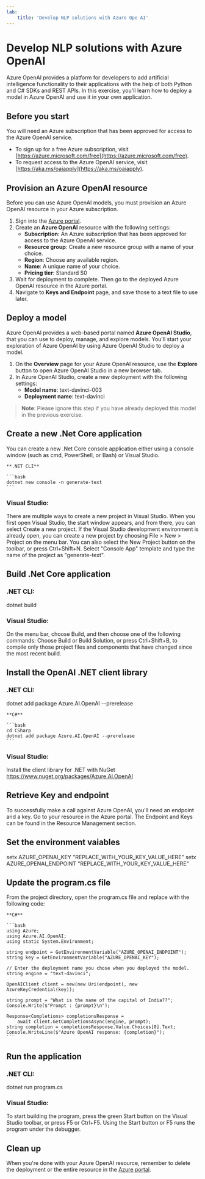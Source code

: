 ```yaml
---
lab:
    title: 'Develop NLP solutions with Azure Ope AI'
---
```

# Develop NLP solutions with Azure OpenAI

Azure OpenAI provides a platform for developers to add artificial intelligence functionality to their applications with the help of both Python and C# SDKs and REST APIs. In this exercise, you'll learn how to deploy a model in Azure OpenAI and use it in your own application.

## Before you start

You will need an Azure subscription that has been approved for access to the Azure OpenAI service.

- To sign up for a free Azure subscription, visit [https://azure.microsoft.com/free](https://azure.microsoft.com/free).
- To request access to the Azure OpenAI service, visit [https://aka.ms/oaiapply](https://aka.ms/oaiapply).

## Provision an Azure OpenAI resource

Before you can use Azure OpenAI models, you must provision an Azure OpenAI resource in your Azure subscription.

1. Sign into the [Azure portal](https://portal.azure.com).
2. Create an **Azure OpenAI** resource with the following settings:
    - **Subscription**: An Azure subscription that has been approved for access to the Azure OpenAI service.
    - **Resource group**: Create a new resource group with a name of your choice.
    - **Region**: Choose any available region.
    - **Name**: A unique name of your choice.
    - **Pricing tier**: Standard S0
3. Wait for deployment to complete. Then go to the deployed Azure OpenAI resource in the Azure portal.
4. Navigate to **Keys and Endpoint** page, and save those to a text file to use later.

## Deploy a model

Azure OpenAI provides a web-based portal named **Azure OpenAI Studio**, that you can use to deploy, manage, and explore models. You'll start your exploration of Azure OpenAI by using Azure OpenAI Studio to deploy a model.

1. On the **Overview** page for your Azure OpenAI resource, use the **Explore** button to open Azure OpenAI Studio in a new browser tab.
2. In Azure OpenAI Studio, create a new deployment with the following settings:
    - **Model name**: text-davinci-003
    - **Deployment name**: text-davinci

> **Note**: Please ignore this step if you have already deployed this model in the previous exercise.

## Create a new .Net Core application
You can create a new .Net Core console application either using a console window (such as cmd, PowerShell, or Bash) or Visual Studio. 

    **.NET CLI**

    ```bash
    dotnet new console -n generate-text
    ```
    
### Visual Studio:
There are multiple ways to create a new project in Visual Studio. When you first open Visual Studio, the start window appears, and from there, you can select Create a new project. If the Visual Studio development environment is already open, you can create a new project by choosing File > New > Project on the menu bar. You can also select the New Project button on the toolbar, or press Ctrl+Shift+N.
Select "Console App" template and type the name of the project as "generate-text".

## Build .Net Core application

### .NET CLI:
dotnet build

### Visual Studio:
On the menu bar, choose Build, and then choose one of the following commands:
Choose Build or Build Solution, or press Ctrl+Shift+B, to compile only those project files and components that have changed since the most recent build.

## Install the OpenAI .NET client library

### .NET CLI:
dotnet add package Azure.AI.OpenAI --prerelease
    
    **C#**

    ```bash
    cd CSharp
    dotnet add package Azure.AI.OpenAI --prerelease
    ```

### Visual Studio:
Install the client library for .NET with NuGet https://www.nuget.org/packages/Azure.AI.OpenAI

## Retrieve Key and endpoint

To successfully make a call against Azure OpenAI, you'll need an endpoint and a key. Go to your resource in the Azure portal. The Endpoint and Keys can be found in the Resource Management section.

## Set the environment vaiables

setx AZURE_OPENAI_KEY "REPLACE_WITH_YOUR_KEY_VALUE_HERE"
setx AZURE_OPENAI_ENDPOINT "REPLACE_WITH_YOUR_KEY_VALUE_HERE"

## Update the program.cs file

From the project directory, open the program.cs file and replace with the following code:

    **C#**

    ```bash
    using Azure;
    using Azure.AI.OpenAI;
    using static System.Environment;

    string endpoint = GetEnvironmentVariable("AZURE_OPENAI_ENDPOINT");
    string key = GetEnvironmentVariable("AZURE_OPENAI_KEY");

    // Enter the deployment name you chose when you deployed the model.
    string engine = "text-davinci";

    OpenAIClient client = new(new Uri(endpoint), new AzureKeyCredential(key));

    string prompt = "What is the name of the capital of India??";
    Console.Write($"Prompt : {prompt}\n");

    Response<Completions> completionsResponse = 
        await client.GetCompletionsAsync(engine, prompt);
    string completion = completionsResponse.Value.Choices[0].Text;
    Console.WriteLine($"Azure OpenAI response: {completion}");
    ```

## Run the application

### .NET CLI:
dotnet run program.cs

### Visual Studio:
To start building the program, press the green Start button on the Visual Studio toolbar, or press F5 or Ctrl+F5. Using the Start button or F5 runs the program under the debugger.

## Clean up

When you're done with your Azure OpenAI resource, remember to delete the deployment or the entire resource in the [Azure portal](https://portal.azure.com?azure-portal=true).


